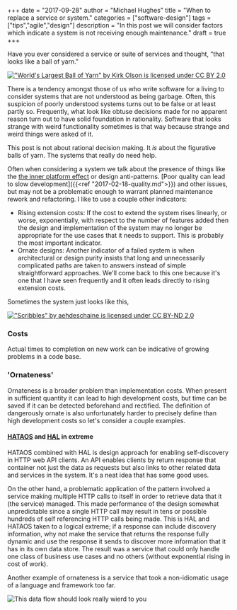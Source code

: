 +++
date = "2017-09-28"
author = "Michael Hughes"
title = "When to replace a service or system."
categories = ["software-design"]
tags = ["tips","agile","design"]
description = "In this post we will consider factors which indicate a system is not receiving enough maintenance."
draft = true
+++

Have you ever considered a service or suite of services and thought, "that looks like a ball of yarn."

[!["World's Largest Ball of Yarn" by Kirk Olson is licensed under CC BY 2.0](/images/2017-09-28-when-to-replace/ball_of_yarn.jpg "A large ball of yarn")](https://www.flickr.com/photos/kirkols/4903201376/)

There is a tendency amongst those of us who write software for a living to consider systems that are not understood as being garbage. Often, this suspicion of poorly understood systems turns out to be false or at least partly so. Frequently, what look like obtuse decisions made for no apparent reason turn out to have solid foundation in rationality. Software that looks strange with weird functionality sometimes is that way because strange and weird things were asked of it.

This post is not about rational decision making. It _is_ about the figurative balls of yarn. The systems that really do need help.

Often when considering a system we talk about the presence of things like the [the inner platform effect][1] or design anti-patterns. [Poor quality can lead to slow development]({{<ref "2017-02-18-quality.md">}}) and other issues, but may not be a problematic enough to warrant planned maintenance rework and refactoring. I like to use a couple other indicators:

- Rising extension costs: If the cost to extend the system rises linearly, or worse, exponentially, with respect to the number of features added then the design and implementation of the system may no longer be appropriate for the use cases that it needs to support. This is probably the most important indicator. 
- Ornate designs: Another indicator of a failed system is when architectural or design purity insists that long and unnecessarily complicated paths are taken to answers instead of simple straightforward approaches. We'll come back to this one because it's one that I have seen frequently and it often leads directly to rising extension costs.

Sometimes the system just looks like this,

[!["Scribbles" by aehdeschaine is licensed under CC BY-ND 2.0](/images/2017-09-28-when-to-replace/scribbles.jpg "Scribbles")](https://www.flickr.com/photos/aehdeschaine/16909136481/in/photolist-rLcKaT-oSdj9V-5Rj8ob-4y7xFv-4dB8uh-3pGE8C-8Pp4Zx-a4G4Ur-8N89BM-4dnf4h-dsGw7z-8jBFuf-5JJMpy-5SG9B1-6VGEPU-4eMyog-3pGwhG-53K7N5-644Um5-psozDC-dxcdDP-k7pQiU-9HWsRj-3aEsKV-dgrBmY-3pBtZr-3pC6yF-dUjQJc-dq2qX-4dB6Cu-DoBbgi-7wyNuQ-f7bcFL-M5ChrA-TTroSk-XdK4cM-oCNPRH-8nyig6-5LWZRz-2SKpre-4prLPn-dmb7sW-qe7tXc-SLY9Pk-qma9U8-772peE-34Ydj3-nCKum-UTeecf-64ouCd)

### Costs ###

Actual times to completion on new work can be indicative of growing problems in a code base.

### 'Ornateness' ###

Ornateness is a broader problem than implementation costs. When present in
sufficient quantity it can lead to high development costs, but time can be saved if it can be detected beforehand and rectified. The definition of dangerously ornate is also unfortunately harder to precisely define than high development costs so let's consider a couple examples.

#### [HATAOS][2] and [HAL][3] in extreme ####

HATAOS combined with HAL is design approach for enabling self-discovery in HTTP web API clients. An API enables clients by return response that container not just the data as requests but also links to other related data and services in the system. It's a neat idea that has some good uses.

On the other hand, a problematic application of the pattern involved a service making multiple HTTP calls to itself in order to retrieve data that it (the service) managed. This made performance of the design somewhat unpredictable since a single HTTP call may result in tens or possible hundreds of self referencing HTTP calls being made. This is HAL and HATAOS taken to a logical extreme; if a response can include discovery information, why not make the service that returns the response fully dynamic and use the response it sends to discover more information that it has in its own data store. The result was a service that could only handle one class of business use cases and no others (without exponential rising in cost of work).

Another example of ornateness is a service that took a non-idiomatic usage of a language and framework too far.

![This data flow should look really wierd to you](/images/2017-09-28-when-to-replace/self-ref-api.svg "Data flow diagram of a self-references API")

[1]: https://en.wikipedia.org/wiki/Inner-platform_effect 'Inner-platform Effect'
[2]: https://en.wikipedia.org/wiki/HATEOAS 'RESTful HATAOS'
[3]: http://stateless.co/hal_specification.html 'HAL'